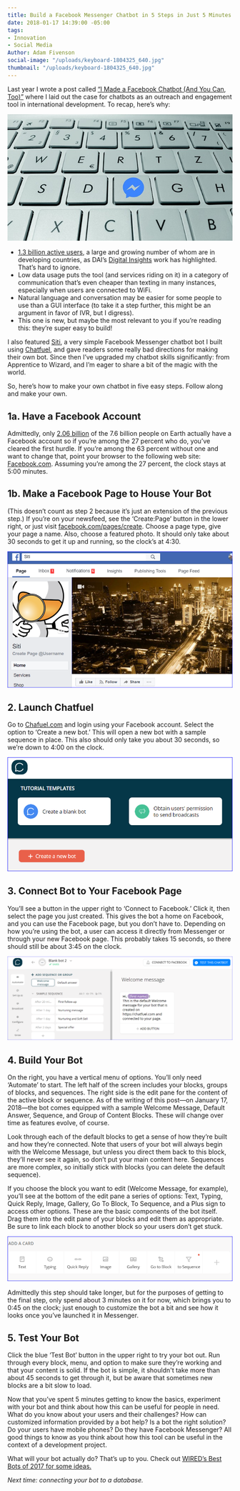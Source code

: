 ```yaml
---
title: Build a Facebook Messenger Chatbot in 5 Steps in Just 5 Minutes
date: 2018-01-17 14:39:00 -05:00
tags:
- Innovation
- Social Media
Author: Adam Fivenson
social-image: "/uploads/keyboard-1804325_640.jpg"
thumbnail: "/uploads/keyboard-1804325_640.jpg"
---
```


Last year I wrote a post called [“I Made a Facebook Chatbot (And You Can, Too)”](https://dai-global-digital.com/facebook-chatbot.html) where I laid out the case for chatbots as an outreach and engagement tool in international development. To recap, here’s why:

<!--more-->

![keyboard-1804325_640.jpg](/uploads/keyboard-1804325_640.jpg)

* [1.3 billion active users](https://venturebeat.com/2017/09/14/facebook-messenger-passes-1-3-billion-monthly-active-users/), a large and growing number of whom are in developing countries, as DAI’s [Digital Insights](https://dai-global-digital.com/tags/?tag=digital-insights) work has highlighted. That’s hard to ignore.
* Low data usage puts the tool (and services riding on it) in a category of communication that’s even cheaper than texting in many instances, especially when users are connected to WiFi.
* Natural language and conversation may be easier for some people to use than a GUI interface (to take it a step further, this might be an argument in favor of IVR, but I digress).
* This one is new, but maybe the most relevant to you if you’re reading this: they’re super easy to build!

I also featured [Siti](https://www.messenger.com/t/1276881939061378), a very simple Facebook Messenger chatbot bot I built using [Chatfuel](http://www.chatfuel.com), and gave readers some really bad directions for making their own bot. Since then I’ve upgraded my chatbot skills significantly: from Apprentice to Wizard, and I’m eager to share a bit of the magic with the world.

So, here’s how to make your own chatbot in five easy steps. Follow along and make your own.

## 1a. Have a Facebook Account

Admittedly, only [2.06 billion](https://www.statista.com/statistics/264810/number-of-monthly-active-facebook-users-worldwide/) of the 7.6 billion people on Earth actually have a Facebook account so if you’re among the 27 percent who do, you’ve cleared the first hurdle. If you’re among the 63 percent without one and want to change that, point your browser to the following web site: [Facebook.com](http://www.facebook.com). Assuming you’re among the 27 percent, the clock stays at 5:00 minutes.

## 1b. Make a Facebook Page to House Your Bot

(This doesn’t count as step 2 because it’s just an extension of the previous step.) If you’re on your newsfeed, see the ‘Create:Page’ button in the lower right, or just visit  [facebook.com/pages/create](http://www.facebook.com/pages/create). Choose a page type, give your page a name. Also, choose a featured photo. It should only take about 30 seconds to get it up and running, so the clock’s at 4:30.

![siti.PNG](/uploads/siti.PNG)

## 2. Launch Chatfuel

Go to [Chafuel.com](http://www.chatfuel.com) and login using your Facebook account. Select the option to ‘Create a new bot.’ This will open a new bot with a sample sequence in place. This also should only take you about 30 seconds, so we’re down to 4:00 on the clock.

![test.PNG](/uploads/test.PNG)

## 3. Connect Bot to Your Facebook Page

You’ll see a button in the upper right to ‘Connect to Facebook.’ Click it, then select the page you just created. This gives the bot a home on Facebook, and you can use the Facebook page, but you don’t have to. Depending on how you’re using the bot, a user can access it directly from Messenger or through your new Facebook page. This probably takes 15 seconds, so there should still be about 3:45 on the clock.

![test page.PNG](/uploads/test%20page.PNG)

## 4. Build Your Bot

On the right, you have a vertical menu of options. You’ll only need ‘Automate’ to start. The left half of the screen includes your blocks, groups of blocks, and sequences. The right side is the edit pane for the content of the active block or sequence. As of the writing of this post—on January 17, 2018—the bot comes equipped with a sample Welcome Message, Default Answer, Sequence, and Group of Content Blocks. These will change over time as features evolve, of course.

Look through each of the default blocks to get a sense of how they’re built and how they’re connected. Note that users of your bot will always begin with the Welcome Message, but unless you direct them back to this block, they’ll never see it again, so don’t put your main content here. Sequences are more complex, so initially stick with blocks (you can delete the default sequence).

If you choose the block you want to edit (Welcome Message, for example), you’ll see at the bottom of the edit pane a series of options: Text, Typing, Quick Reply, Image, Gallery, Go To Block, To Sequence, and a Plus sign to access other options. These are the basic components of the bot itself. Drag them into the edit pane of your blocks and edit them as appropriate. Be sure to link each block to another block so your users don’t get stuck.

![ada a card.PNG](/uploads/ada%20a%20card.PNG)

Admittedly this step should take longer, but for the purposes of getting to the final step, only spend about 3 minutes on it for now, which brings you to 0:45 on the clock; just enough to customize the bot a bit and see how it looks once you’ve launched it in Messenger.

## 5. Test Your Bot

Click the blue ‘Test Bot’ button in the upper right to try your bot out. Run through every block, menu, and option to make sure they’re working and that your content is solid. If the bot is simple, it shouldn't take more than about 45 seconds to get through it, but be aware that sometimes new blocks are a bit slow to load.

Now that you’ve spent 5 minutes getting to know the basics, experiment with your bot and think about how this can be useful for people in need. What do you know about your users and their challenges? How can customized information provided by a bot help? Is a bot the right solution? Do your users have mobile phones? Do they have Facebook Messenger? All good things to know as you think about how this tool can be useful in the context of a development project.

What will your bot actually do? That’s up to you. Check out [WIRED’s Best Bots of 2017 for some ideas.](http://www.wired.co.uk/article/chatbot-list-2017)

*Next time: connecting your bot to a database.*